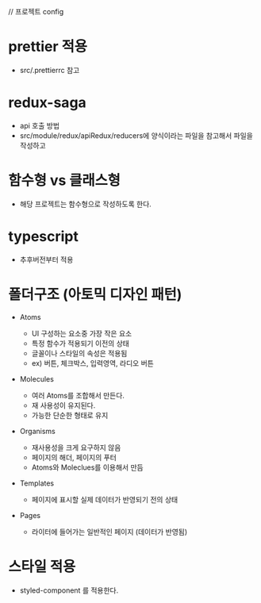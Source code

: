 // 프로젝트 config

# prettier 적용

- src/.prettierrc 참고

# redux-saga

- api 호출 방법
- src/module/redux/apiRedux/reducers에 양식이라는 파일을 참고해서 파일을 작성하고

# 함수형 vs 클래스형

- 해당 프로젝트는 함수형으로 작성하도록 한다.

# typescript

- 추후버전부터 적용

# 폴더구조 (아토믹 디자인 패턴)

- Atoms
  - UI 구성하는 요소중 가장 작은 요소
  - 특정 함수가 적용되기 이전의 상태
  - 글꼴이나 스타일의 속성은 적용됨
  - ex) 버튼, 체크박스, 입력영역, 라디오 버튼
- Molecules
  - 여러 Atoms를 조합해서 만든다.
  - 재 사용성이 유지된다.
  - 가능한 단순한 형태로 유지
- Organisms

  - 재사용성을 크게 요구하지 않음
  - 페이지의 해더, 페이지의 푸터
  - Atoms와 Moleclues를 이용해서 만듬

- Templates
  - 페이지에 표시할 실제 데이터가 반영되기 전의 상태
- Pages
  - 라이터에 들어가는 일반적인 페이지 (데이터가 반영됨)

# 스타일 적용

- styled-component 를 적용한다.
